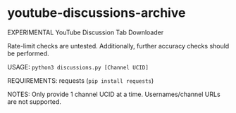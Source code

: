 # youtube-discussions-archive
EXPERIMENTAL YouTube Discussion Tab Downloader


Rate-limit checks are untested. Additionally, further accuracy checks should be performed.

USAGE: `python3 discussions.py [Channel UCID]`

REQUIREMENTS: requests (`pip install requests`)

NOTES: Only provide 1 channel UCID at a time. Usernames/channel URLs are not supported.
